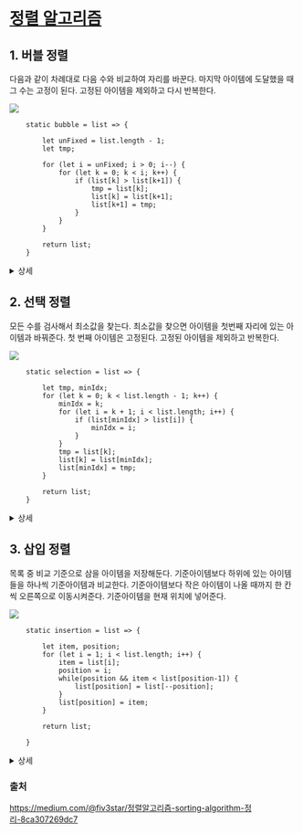 # [정렬 알고리즘](https://www.acmicpc.net/step/9)

## 1. 버블 정렬
다음과 같이 차례대로 다음 수와 비교하여 자리를 바꾼다. 마지막 아이템에 도달했을 때 그 수는 고정이 된다. 고정된 아이템을 제외하고 다시 반복한다.

![](https://cdn-images-1.medium.com/max/800/1*ZQmdM7My9QIhvxj98hrweg.gif)

```
	static bubble = list => {

		let unFixed = list.length - 1;
		let tmp;

		for (let i = unFixed; i > 0; i--) {
			for (let k = 0; k < i; k++) {
				if (list[k] > list[k+1]) {
					tmp = list[k];
					list[k] = list[k+1];
					list[k+1] = tmp;
				}
			}
		}

		return list;
	}
```

<details>
<summary>상세</summary>
<p>

```
3 7 4 5 1
```

#### 1번째 loop
* `3` `7` 4 5 1 (3과 7 비교)  
▷ `3 7 4 5 1`  

* 3 `7` `4` 5 1 (7과 4 비교)  
▷ `3 4 7 5 1`  

* 3 4 `7` `5` 1 (7과 5 비교)  
▷ `3 4 5 7 1`  

* 3 4 5 `7` `1` (7과 1 비교)  
▷ `3 4 5 1 7`  

* 고정: `7`

#### 2번째 loop
* `3` `4` 5 1 (3과 4 비교)  
▷ `3 4 5 1 7`  

* 3 `4` `5` 1 (4과 5 비교)  
▷ `3 4 5 1 7`  

* 3 4 `5` `1` (5과 1 비교)  
▷ `3 4 1 5 7`  

* 고정: `5 7`

#### 3번째 loop
* `3` `4` 1 (3과 4 비교)  
▷ `3 4 1 5 7`  

* 3 `4` `1` (4과 1 비교)  
▷ `3 1 4 5 7`  

* 고정: `4 5 7`

#### 4번째 loop
* 3 1 (3과 1 비교)  
▷ `1 3 4 5 7`  

* 결과  
`1 3 4 5 7`

</p>
</details>



## 2. 선택 정렬
모든 수를 검사해서 최소값을 찾는다. 최소값을 찾으면 아이템을 첫번째 자리에 있는 아이템과 바꿔준다.
첫 번째 아이템은 고정된다. 고정된 아이템을 제외하고 반복한다.

![](https://cdn-images-1.medium.com/max/800/1*to7gYwi5_bkZhx-1kSB0Lg.gif)

```
	static selection = list => {

		let tmp, minIdx;
		for (let k = 0; k < list.length - 1; k++) {
			minIdx = k;
			for (let i = k + 1; i < list.length; i++) {
				if (list[minIdx] > list[i]) {
					minIdx = i;
				}
			}
			tmp = list[k];
			list[k] = list[minIdx];
			list[minIdx] = tmp;
		}

		return list;
	}
```

<details>
<summary>상세</summary>
<p>

```
3 7 4 5 1
```

#### 1번째 loop
* 3 7 4 5 `1` (최소값: 1)  
`1 7 4 5 3`  

* 고정: `1` 7 4 5 3

#### 2번째 loop
* 7 4 5 `3` (최소값: 3)  
`1 3 4 5 7`  

* 고정: `1 3` 4 5 7

#### 3번째 loop
* `4` 5 7 (최소값: 4)  
`1 3 4 5 7`  

* 고정: `1 3 4` 5 7

#### 4번째 loop
* `5` 7 (최소값: 5)  
`1 3 4 5 7`  

* 결과  
`1 3 4 5 7`

</p>
</details>

## 3. 삽입 정렬
목록 중 비교 기준으로 삼을 아이템을 저장해둔다. 기준아이템보다 하위에 있는 아이템들을 하나씩 기준아이템과 비교한다.
기준아이템보다 작은 아이템이 나올 때까지 한 칸씩 오른쪽으로 이동시켜준다. 기준아이템을 현재 위치에 넣어준다.

![](https://cdn-images-1.medium.com/max/800/1*IK3Q4NBRLthllMINV3OxpQ.gif)

```
	static insertion = list => {

		let item, position;
		for (let i = 1; i < list.length; i++) {
			item = list[i];
			position = i;
			while(position && item < list[position-1]) {
				list[position] = list[--position];
			}
			list[position] = item;
		}

		return list;

	}
```

<details>
<summary>상세</summary>
<p>

```
3 7 4 5 1
```

#### 1번째 loop
기준 아이템: 3 `7` 4 5 1 


* 3과 `7` 비교  
▷ `3 _ 4 5 1`  
(변동사항이 없기 때문에 현재 위치에 `7`을 넣어준다.)  

* 결과  
`3 7 4 5 1`

#### 2번째 loop
기준 아이템: 3 7 `4` 5 1  

* 7와 `4` 비교  
▷ `3 _ 7 5 1`  

* 3과 `4` 비교    
▷ `3 _ 7 5 1`  
(변동사항이 없기 때문에 현재 위치에 `4`을 넣어준다.)

* 결과  
`3 4 7 5 1`

#### 3번째 loop
기준 아이템: 3 4 7 `5` 1  

* 7과 `5` 비교  
▷ `3 4 _ 7 1`  

* 4와 `5` 비교  
▷ `3 4 _ 7 1`  
(변동사항이 없기 때문에 현재 위치에 `5`을 넣어준다.)  

* 결과  
`3 4 5 7 1`

#### 4번째 loop
기준 아이템: 3 4 5 7 `1`  

* 7과 `1` 비교  
▷ `3 4 5 _ 7`  

* 5와 `1` 비교  
▷ `3 4 _ 5 7`  

* 4와 `1` 비교  
▷ `3 _ 4 5 7`  

* 3와 `1` 비교   
▷ `_ 3 4 5 7`  
(더 이상 비교할 아이템 없기 때문에 현재 위치에 `1`을 넣어준다.)

* 결과  
`1 3 4 5 7`

</p>
</details>

### 출처  
https://medium.com/@fiv3star/정렬알고리즘-sorting-algorithm-정리-8ca307269dc7
